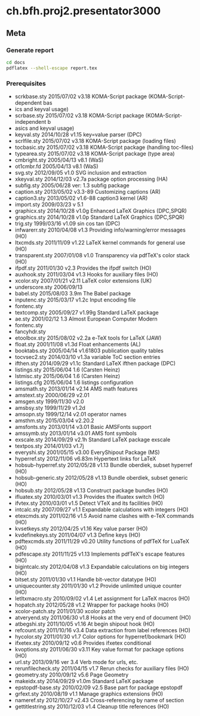 # ch.bfh.proj2.presentator3000

## Meta

### Generate report
```bash
cd docs
pdflatex --shell-escape report.tex
```

### Prerequisites
* scrkbase.sty    2015/07/02 v3.18 KOMA-Script package (KOMA-Script-dependent bas
* ics and keyval usage)
* scrbase.sty    2015/07/02 v3.18 KOMA-Script package (KOMA-Script-independent b
* asics and keyval usage)
* keyval.sty    2014/10/28 v1.15 key=value parser (DPC)
* scrlfile.sty    2015/07/02 v3.18 KOMA-Script package (loading files)
* tocbasic.sty    2015/07/02 v3.18 KOMA-Script package (handling toc-files)
* typearea.sty    2015/07/02 v3.18 KOMA-Script package (type area)
* cmbright.sty    2005/04/13 v8.1 (WaS)
* ot1cmbr.fd    2005/04/13 v8.1 (WaS)
* svg.sty    2012/09/05 v1.0 SVG inclusion and extraction
* xkeyval.sty    2014/12/03 v2.7a package option processing (HA)
* subfig.sty    2005/06/28 ver: 1.3 subfig package
* caption.sty    2013/05/02 v3.3-89 Customizing captions (AR)
* caption3.sty    2013/05/02 v1.6-88 caption3 kernel (AR)
* import.sty    2009/03/23  v 5.1
* graphicx.sty    2014/10/28 v1.0g Enhanced LaTeX Graphics (DPC,SPQR)
* graphics.sty    2014/10/28 v1.0p Standard LaTeX Graphics (DPC,SPQR)
* trig.sty    1999/03/16 v1.09 sin cos tan (DPC)
* infwarerr.sty    2010/04/08 v1.3 Providing info/warning/error messages (HO)
* ltxcmds.sty    2011/11/09 v1.22 LaTeX kernel commands for general use (HO)
* transparent.sty    2007/01/08 v1.0 Transparency via pdfTeX's color stack (HO)
* ifpdf.sty    2011/01/30 v2.3 Provides the ifpdf switch (HO)
* auxhook.sty    2011/03/04 v1.3 Hooks for auxiliary files (HO)
* xcolor.sty    2007/01/21 v2.11 LaTeX color extensions (UK)
* underscore.sty    2006/09/13
* babel.sty    2015/08/03 3.9m The Babel package
* inputenc.sty    2015/03/17 v1.2c Input encoding file
* fontenc.sty
* textcomp.sty    2005/09/27 v1.99g Standard LaTeX package
* ae.sty    2001/02/12 1.3 Almost European Computer Modern
* fontenc.sty
* fancyhdr.sty    
* etoolbox.sty    2015/08/02 v2.2a e-TeX tools for LaTeX (JAW)
* float.sty    2001/11/08 v1.3d Float enhancements (AL)
* booktabs.sty    2005/04/14 v1.61803 publication quality tables
* tocvsec2.sty    2014/03/10 v1.3a variable ToC section entries
* ifthen.sty    2014/09/29 v1.1c Standard LaTeX ifthen package (DPC)
* listings.sty    2015/06/04 1.6 (Carsten Heinz)
* lstmisc.sty    2015/06/04 1.6 (Carsten Heinz)
* listings.cfg    2015/06/04 1.6 listings configuration
* amsmath.sty    2013/01/14 v2.14 AMS math features
* amstext.sty    2000/06/29 v2.01
* amsgen.sty    1999/11/30 v2.0
* amsbsy.sty    1999/11/29 v1.2d
* amsopn.sty    1999/12/14 v2.01 operator names
* amsthm.sty    2015/03/04 v2.20.2
* amsfonts.sty    2013/01/14 v3.01 Basic AMSFonts support
* amssymb.sty    2013/01/14 v3.01 AMS font symbols
* exscale.sty    2014/09/29 v2.1h Standard LaTeX package exscale
* textpos.sty    2014/01/03 v1.7j
* everyshi.sty    2001/05/15 v3.00 EveryShipout Package (MS)
* hyperref.sty    2012/11/06 v6.83m Hypertext links for LaTeX
* hobsub-hyperref.sty    2012/05/28 v1.13 Bundle oberdiek, subset hyperref (HO)
* hobsub-generic.sty    2012/05/28 v1.13 Bundle oberdiek, subset generic (HO)
* hobsub.sty    2012/05/28 v1.13 Construct package bundles (HO)
* ifluatex.sty    2010/03/01 v1.3 Provides the ifluatex switch (HO)
* ifvtex.sty    2010/03/01 v1.5 Detect VTeX and its facilities (HO)
* intcalc.sty    2007/09/27 v1.1 Expandable calculations with integers (HO)
* etexcmds.sty    2011/02/16 v1.5 Avoid name clashes with e-TeX commands (HO)
* kvsetkeys.sty    2012/04/25 v1.16 Key value parser (HO)
* kvdefinekeys.sty    2011/04/07 v1.3 Define keys (HO)
* pdftexcmds.sty    2011/11/29 v0.20 Utility functions of pdfTeX for LuaTeX (HO)
* pdfescape.sty    2011/11/25 v1.13 Implements pdfTeX's escape features (HO)
* bigintcalc.sty    2012/04/08 v1.3 Expandable calculations on big integers (HO)
* bitset.sty    2011/01/30 v1.1 Handle bit-vector datatype (HO)
* uniquecounter.sty    2011/01/30 v1.2 Provide unlimited unique counter (HO)
* letltxmacro.sty    2010/09/02 v1.4 Let assignment for LaTeX macros (HO)
* hopatch.sty    2012/05/28 v1.2 Wrapper for package hooks (HO)
* xcolor-patch.sty    2011/01/30 xcolor patch
* atveryend.sty    2011/06/30 v1.8 Hooks at the very end of document (HO)
* atbegshi.sty    2011/10/05 v1.16 At begin shipout hook (HO)
* refcount.sty    2011/10/16 v3.4 Data extraction from label references (HO)
* hycolor.sty    2011/01/30 v1.7 Color options for hyperref/bookmark (HO)
* ifxetex.sty    2010/09/12 v0.6 Provides ifxetex conditional
* kvoptions.sty    2011/06/30 v3.11 Key value format for package options (HO)
* url.sty    2013/09/16  ver 3.4  Verb mode for urls, etc.
* rerunfilecheck.sty    2011/04/15 v1.7 Rerun checks for auxiliary files (HO)
* geometry.sty    2010/09/12 v5.6 Page Geometry
* makeidx.sty    2014/09/29 v1.0m Standard LaTeX package
* epstopdf-base.sty    2010/02/09 v2.5 Base part for package epstopdf
* grfext.sty    2010/08/19 v1.1 Manage graphics extensions (HO)
* nameref.sty    2012/10/27 v2.43 Cross-referencing by name of section
* gettitlestring.sty    2010/12/03 v1.4 Cleanup title references (HO)
